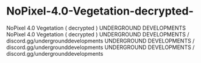 # NoPixel-4.0-Vegetation-decrypted-
NoPixel 4.0 Vegetation ( decrypted ) UNDERGROUND DEVELOPMENTS
NoPixel 4.0 Vegetation ( decrypted )
UNDERGROUND DEVELOPMENTS / discord.gg/undergrounddevelopments
UNDERGROUND DEVELOPMENTS / discord.gg/undergrounddevelopments
UNDERGROUND DEVELOPMENTS / discord.gg/undergrounddevelopments
